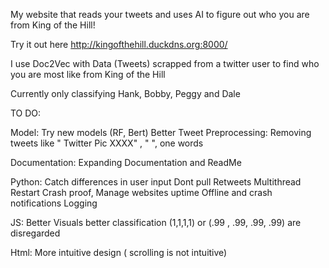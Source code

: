 
My website that reads your tweets and uses AI to figure out who you are from King of the Hill!

Try it out here http://kingofthehill.duckdns.org:8000/

I use Doc2Vec with Data (Tweets) scrapped from a twitter user to find who you are most like from King of the Hill

Currently only classifying Hank, Bobby, Peggy and Dale

TO DO:

Model:
  Try new models (RF, Bert)
  Better Tweet Preprocessing:
     Removing tweets like " Twitter Pic XXXX" , " ", one words
     
Documentation:
  Expanding Documentation and ReadMe
  
Python:
  Catch differences in user input
  Dont pull Retweets
  Multithread
  Restart Crash proof, Manage websites uptime
  Offline and crash notifications
  Logging
  
 JS:
  Better Visuals
  better classification (1,1,1,1) or (.99 , .99, .99, .99) are disregarded
  
 Html:
  More intuitive design ( scrolling is not intuitive)
  
  
